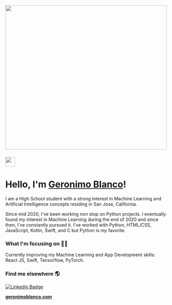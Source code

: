 <img src="https://media.giphy.com/media/5wFHtUyhY0n1CvQRuH/giphy.gif" width="100%" height="450px">

### <img src="https://media.giphy.com/media/26xBwdIuRJiAIqHwA/giphy.gif" width="30px"><h1 style="font-size=12px;">Hello, I'm [Geronimo Blanco](https://www.geronimoblanco.com)!</h1>

I am a High School student with a strong interest in Machine Learning and Artificial Intelligence concepts residing in San Jose, California.

Since mid 2020, I've been working non stop on Python projects. I eventually found my interest in Machine Learning during the end of 2020 and since then, I've constantly pursued it. I've worked with Python, HTML/CSS, JavaScript, Kotlin, Swift, and C but Python is my favorite.

### What I'm focusing on 👨‍💻

Currently improving my Machine Learning and App Development skills: React JS, Swift, Tensorflow, PyTorch.<br />

### Find me elsewhere 🌎

[![Linkedin Badge](https://img.shields.io/badge/-LinkedIn-blue?style=flat-square&logo=Linkedin&logoColor=white&link=https://www.linkedin.com/in/harshkumarkhatri/)](https://www.linkedin.com/in/vinayven/)

**[geronimoblanco.com](https://www.geronimoblanco.com/)**
